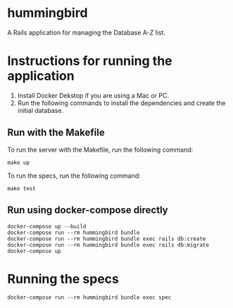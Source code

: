 # hummingbird

A Rails application for managing the Database A-Z list.

# Instructions for running the application

1. Install Docker Dekstop if you are using a Mac or PC.
2. Run the following commands to install the dependencies and create the initial database.

## Run with the Makefile

To run the server with the Makefile, run the following command:

```
make up 
```

To run the specs, run the following command:

```
make test
```

## Run using docker-compose directly

```
docker-compose up --build
docker-compose run --rm hummingbird bundle 
docker-compose run --rm hummingbird bundle exec rails db:create
docker-compose run --rm hummingbird bundle exec rails db:migrate
docker-compose up
```

# Running the specs

```
docker-compose run --rm hummingbird bundle exec spec
```
